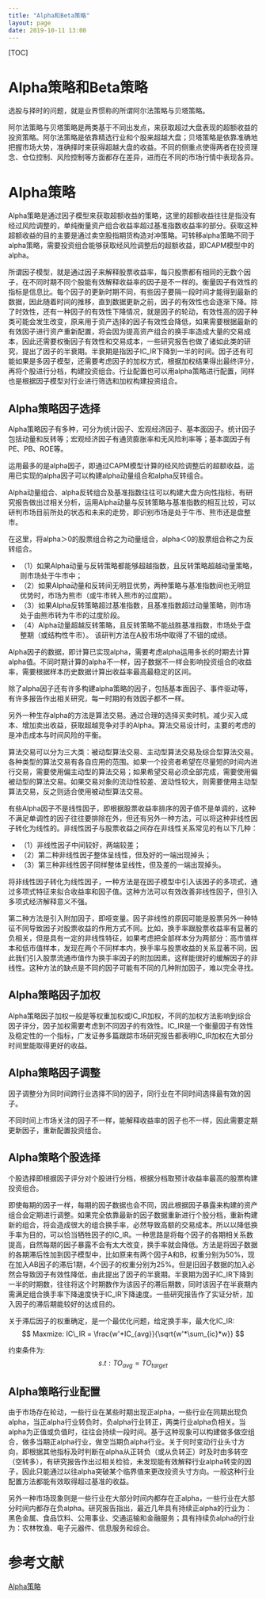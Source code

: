 ```yaml
---
title: "Alpha和Beta策略"
layout: page
date: 2019-10-11 13:00
---
```

[TOC]
# Alpha策略和Beta策略
选股与择时的问题，就是业界惯称的所谓阿尔法策略与贝塔策略。

阿尔法策略与贝塔策略是两类基于不同出发点，来获取超过大盘表现的超额收益的投资策略。阿尔法策略是依靠精选行业和个股来超越大盘；贝塔策略是依靠准确地把握市场大势，准确择时来获得超越大盘的收益。不同的侧重点使得两者在投资理念、仓位控制、风险控制等方面都存在差异，进而在不同的市场行情中表现各异。

# Alpha策略
Alpha策略是通过因子模型来获取超额收益的策略，这里的超额收益往往是指没有经过风险调整的，单纯衡量资产组合收益率超过基准指数收益率的部分。获取这种超额收益的目的主要是通过卖空股指期货构造对冲策略。可转移alpha策略不同于alpha策略，需要投资组合能够获取经风险调整后的超额收益，即CAPM模型中的alpha。

所谓因子模型，就是通过因子来解释股票收益率，每只股票都有相同的无数个因子，在不同时期不同个股能有效解释收益率的因子是不一样的。衡量因子有效性的指标是信息比。每个因子的更新时期不同，有些因子要隔一段时间才能得到最新的数据，因此随着时间的推移，直到数据更新之前，因子的有效性也会逐渐下降。除了时效性，还有一种因子的有效性下降情况，就是因子的轮动，有效性高的因子种类可能会发生改变，原来用于资产选择的因子有效性会降低，如果需要根据最新的有效因子进行资产重新配置，将会因为提高资产组合的换手率造成大量的交易成本，因此还需要权衡因子有效性和交易成本，一些研究报告也做了诸如此类的研究，提出了因子的半衰期。半衰期是指因子IC_IR下降到一半的时间。因子还有可能如果是多因子模型，还需要考虑因子的加权方式，根据加权结果得出最终评分，再将个股进行分档，构建投资组合。行业配置也可以用alpha策略进行配置，同样也是根据因子模型对行业进行筛选和加权构建投资组合。

## Alpha策略因子选择

Alpha策略因子有多种，可分为统计因子、宏观经济因子、基本面因子。统计因子包括动量和反转等；宏观经济因子有通货膨胀率和无风险利率等；基本面因子有PE、PB、ROE等。

运用最多的是alpha因子，即通过CAPM模型计算的经风险调整后的超额收益，运用已实现的alpha因子可以构建alpha动量组合和alpha反转组合。

Alpha动量组合、alpha反转组合及基准指数往往可以构建大盘方向性指标，有研究报告做出过相关分析，运用Alpha动量与反转策略与基准指数的相互比较，可以研判市场目前所处的状态和未来的走势，即识别市场是处于牛市、熊市还是盘整市。

在这里，将alpha＞0的股票组合称之为动量组合，alpha＜0的股票组合称之为反转组合。

- （1）如果Alpha动量与反转策略都能够超越指数，且反转策略超越动量策略，则市场处于牛市中；
- （2）如果Alpha动量和反转间无明显优势，两种策略与基准指数间也无明显优势时，市场为熊市（或牛市转入熊市的过度期）。
- （3）如果Alpha反转策略超过基准指数，且基准指数超过动量策略，则市场处于由熊市转为牛市的过度阶段。
- （4）Alpha动量超越反转策略，且反转策略不能战胜基准指数，市场处于盘整期（或结构性牛市）。
该研判方法在A股市场中取得了不错的成绩。

Alpha因子的数据，即计算已实现alpha，需要考虑alpha运用多长的时期去计算alpha值。不同时期计算的alpha不一样，因子数据不一样会影响投资组合的收益率，需要根据样本历史数据计算出收益率最高最稳定的区间。

除了alpha因子还有许多构建alpha策略的因子，包括基本面因子、事件驱动等，有许多报告作出相关研究，每一时期的有效因子都不一样。

另外一种生存alpha的方法是算法交易。通过合理的选择买卖时机，减少买入成本、增加卖出收益，获取超越竞争对手的Alpha。算法交易设计时，主要的考虑的是冲击成本与时间风险的平衡。

算法交易可以分为三大类：被动型算法交易、主动型算法交易及综合型算法交易。各种类型的算法交易有各自应用的范围。如果一个投资者希望在尽量短的时间内进行交易，需要使用偏主动型的算法交易；如果希望交易必须全部完成，需要使用偏被动型的算法交易。如果交易对象的流动性较差、波动性较大，则需要使用主动型算法交易，反之则适合使用被动型算法交易。

有些Alpha因子不是线性因子，即根据股票收益率排序的因子值不是单调的，这种不满足单调性的因子往往要排除在外，但还有另外一种方法，可以将这种非线性因子转化为线性的。非线性因子与股票收益之间存在非线性关系常见的有以下几种：
- （1）非线性因子中间较好，两端较差；
- （2）第二种非线性因子整体呈线性，但及好的一端出现掉头；
- （3）第三种非线性因子同样整体呈线性，但及差的一端出现掉头。

将非线性因子转化为线性因子，一种方法是在因子模型中引入该因子的多项式，通过多项式特征来拟合收益率和因子值。这种方法可以有效改善非线性因子，但引入多项式经济解释意义不强。

第二种方法是引入附加因子，即哑变量。因子非线性的原因可能是股票另外一种特征不同导致因子对股票收益的作用方式不同。比如，换手率跟股票收益率有显著的负相关，但是具有一定的非线性特征，如果考虑把全部样本分为两部分：高市值样本和低市值样本，发现在两个不同样本内，换手率与股票收益的关系显著不同，因此我们引入股票流通市值作为换手率因子的附加因素。这样能很好的缓解因子的非线性。这种方法的缺点是不同的因子可能有不同的几种附加因子，难以完全寻找。

## Alpha策略因子加权

Alpha策略因子加权一般是等权重加权或IC_IR加权，不同的加权方法影响到综合因子评分，因子加权需要考虑到不同因子的有效性。IC_IR是一个衡量因子有效性及稳定性的一个指标，广发证券多篇跟踪市场研究报告都表明IC_IR加权在大部分时间里能取得更好的收益。

## Alpha策略因子调整

因子调整分为同时间跨行业选择不同的因子，同行业在不同时间选择最有效的因子。

不同时间上市场关注的因子不一样，能解释收益率的因子也不一样，因此需要定期更新因子，重新配置投资组合。

## Alpha策略个股选择

个股选择即根据因子评分对个股进行分档，根据分档取预计收益率最高的股票构建投资组合。

即使每期的因子一样，每期的因子数据也会不同，因此根据因子暴露来构建的资产组合会定期进行调整。如果完全依靠最新的因子数据重新进行个股分档，重新构建新的组合，将会造成很大的组合换手率，必然导致高额的交易成本。所以以降低换手率为目的，可以恰当牺牲因子的IC\_IR。一种思路是将每个因子的各期相关系数提高，自然每期的因子暴露不会有太大改变，换手率就会降低。方法是将因子数据的各期滞后性加到因子模型中，比如原来有两个因子A和B，权重分别为50%，现在加入AB因子的滞后1期，4个因子的权重分别为25%。但是旧因子数据的加入必然会导致因子有效性降低，由此提出了因子的半衰期。半衰期为因子IC\_IR下降到一半的时期数，往往将这个时期数作为该因子的滞后期数，同时该因子在半衰期内需满足组合换手率下降速度快于IC_IR下降速度。一些研究报告作了实证分析，加入因子的滞后期能较好的达成目的。


关于滞后因子的权重确定，是一个最优化问题，给定换手率，最大化IC_IR:
$$
Maxmize: IC\_IR = \frac{w'*IC_{avg}}{\sqrt{w'*\sum_{ic}*w}}
$$

约束条件为:
$$
s.t: TO_{avg} = TO_{target}
$$

## Alpha策略行业配置 

由于市场存在轮动，一些行业在某些时期出现正alpha，一些行业在同期出现负alpha，当正alpha行业转负时，负alpha行业转正，两类行业alpha负相关。当alpha为正值或负值时，往往会持续一段时间。基于这种现象可以构建做多做空组合，做多当期正alpha行业，做空当期负alpha行业。关于何时变动行业头寸方向，即根据其他指标及时判断在alpha从正转负（或从负转正）时及时由多转空（空转多），有研究报告作出过相关检验，未发现能有效解释行业alpha转变的因子，因此只能通过以往alpha突破某个临界值来更改投资头寸方向。一般这种行业配置方法都能有效取得超过基准的收益。

另外一种市场现象则是一些行业在大部分时间内都存在正alpha，一些行业在大部分时间内都存在负alpha。研究报告指出，最近几年具有持续正alpha的行业为：黑色金属、食品饮料、公用事业、交通运输和金融服务；具有持续负alpha的行业为：农林牧渔、电子元器件、信息服务和综合。

# 参考文献
[Alpha策略](http://www.360doc.com/content/16/0826/10/16244952_586022008.shtml)